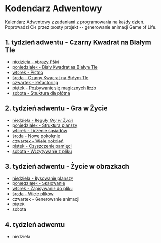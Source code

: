 # Kodendarz Adwentowy

Kalendarz Adwentowy z zadaniami z programowania na każdy dzień. Poprowadzi Cię
przez prosty projekt -- generowanie animacji Game of Life.

## 1. tydzień adwentu - Czarny Kwadrat na Białym Tle

* [niedziela - obrazy PBM](wpisy/1/niedziela.md)
* [poniedziałek - Biały Kwadrat na Białym Tle](wpisy/1/poniedzialek.md)
* [wtorek - Płotno](wpisy/1/wtorek.md)
* [środa - Czarny Kwadrat na Białym Tle](wpisy/1/sroda.md)
* [czwartek - Refactoring](wpisy/1/czwartek.md)
* [piątek - Pozbywanie się magicznych liczb](wpisy/1/piatek.md)
* [sobota - Struktura dla płótna](wpisy/1/sobota.md)

## 2. tydzień adwentu - Gra w Życie

* [niedziela - Reguły *Gry w Życie*](wpisy/2/niedziela.md)
* [poniedziałek - Struktura planszy](wpisy/2/poniedzialek.md)
* [wtorek - Liczenie sąsiadów](wpisy/2/wtorek.md)
* [środa - Nowe pokolenie](wpisy/2/sroda.md)
* [czwartek - Wiele pokoleń](wpisy/2/czwartek.md)
* [piątek - Czyszczenie pamięci](wpisy/2/piatek.md)
* [sobota - Wczytywanie z pliku](wpisy/2/sobota.md)

## 3. tydzień adwentu - Życie w obrazkach

* [niedziela - Rysowanie planszy](wpisy/3/niedziela.md)
* [poniedziałek - Skalowanie](wpisy/3/poniedzialek.md)
* [wtorek - Zapisywanie do pliku](wpisy/3/wtorek.md)
* [środa - Wiele plików](wpisy/3/sroda.md)
* czwartek - Generowanie animacji
* piątek
* sobota

## 4. tydzień adwentu

* niedziela

